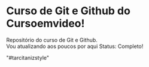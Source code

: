 # Curso de Git e Github do Cursoemvideo!
 Repositório do curso de Git e Github.<br>
 Vou atualizando aos poucos por aqui
 Status: Completo!

"#tarcitanizstyle"
